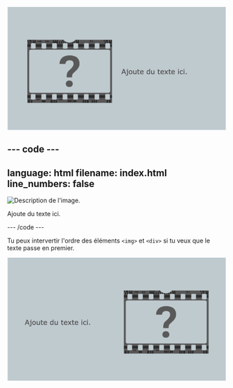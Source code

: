 ![Une image à gauche et un texte à droite.](images/image-text-section.png)

--- code ---
---
language: html
filename: index.html
line_numbers: false
---

<section class="wrap">
    <img src="placeholder.png" alt="Description de l'image.">
    <div>
        <p>Ajoute du texte ici.</p>
    </div>
</section>

--- /code ---

Tu peux intervertir l'ordre des éléments `<img>` et `<div>` si tu veux que le texte passe en premier.

![Un texte à gauche et une image à droite.](images/text-image-section.png)

